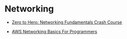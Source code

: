 # Networking

* [Zero to Hero: Networking Fundamentals Crash Course](https://www.youtube.com/watch?v=ltBWJIhcjpA)

* [AWS Networking Basics For Programmers](https://www.youtube.com/watch?v=2doSoMN2xvI)